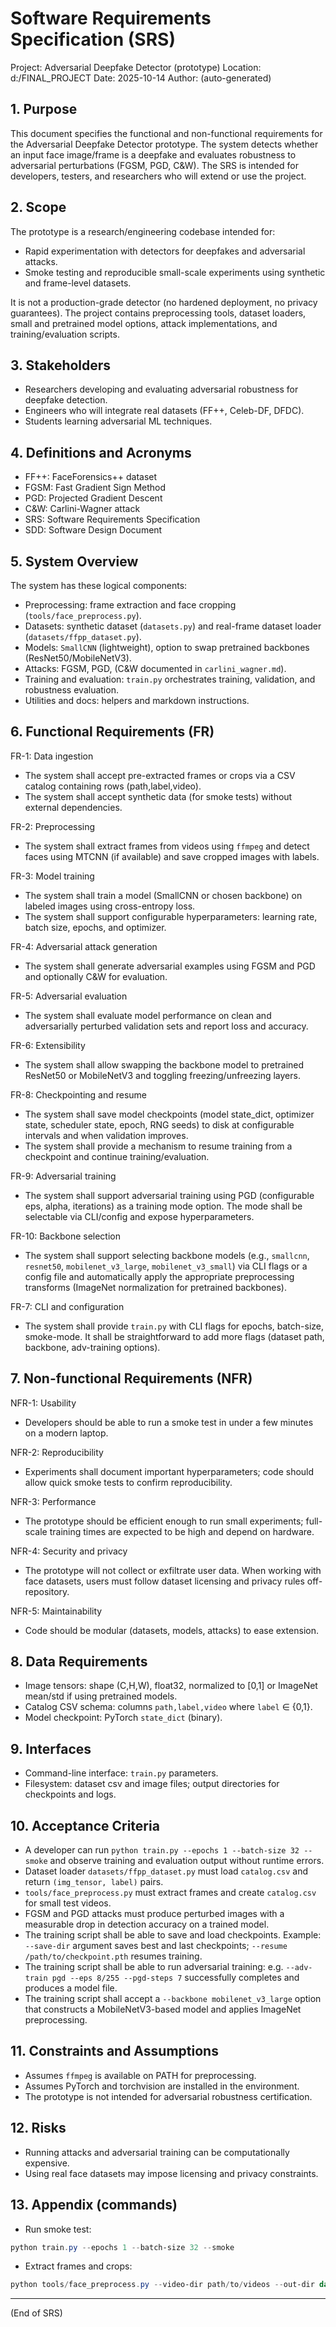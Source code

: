 # Software Requirements Specification (SRS)

Project: Adversarial Deepfake Detector (prototype)
Location: d:/FINAL_PROJECT
Date: 2025-10-14
Author: (auto-generated)

## 1. Purpose
This document specifies the functional and non-functional requirements for the Adversarial Deepfake Detector prototype. The system detects whether an input face image/frame is a deepfake and evaluates robustness to adversarial perturbations (FGSM, PGD, C&W). The SRS is intended for developers, testers, and researchers who will extend or use the project.

## 2. Scope
The prototype is a research/engineering codebase intended for:
- Rapid experimentation with detectors for deepfakes and adversarial attacks.
- Smoke testing and reproducible small-scale experiments using synthetic and frame-level datasets.

It is not a production-grade detector (no hardened deployment, no privacy guarantees). The project contains preprocessing tools, dataset loaders, small and pretrained model options, attack implementations, and training/evaluation scripts.

## 3. Stakeholders
- Researchers developing and evaluating adversarial robustness for deepfake detection.
- Engineers who will integrate real datasets (FF++, Celeb-DF, DFDC).
- Students learning adversarial ML techniques.

## 4. Definitions and Acronyms
- FF++: FaceForensics++ dataset
- FGSM: Fast Gradient Sign Method
- PGD: Projected Gradient Descent
- C&W: Carlini-Wagner attack
- SRS: Software Requirements Specification
- SDD: Software Design Document

## 5. System Overview
The system has these logical components:
- Preprocessing: frame extraction and face cropping (`tools/face_preprocess.py`).
- Datasets: synthetic dataset (`datasets.py`) and real-frame dataset loader (`datasets/ffpp_dataset.py`).
- Models: `SmallCNN` (lightweight), option to swap pretrained backbones (ResNet50/MobileNetV3).
- Attacks: FGSM, PGD, (C&W documented in `carlini_wagner.md`).
- Training and evaluation: `train.py` orchestrates training, validation, and robustness evaluation.
- Utilities and docs: helpers and markdown instructions.

## 6. Functional Requirements (FR)
FR-1: Data ingestion
- The system shall accept pre-extracted frames or crops via a CSV catalog containing rows (path,label,video).
- The system shall accept synthetic data (for smoke tests) without external dependencies.

FR-2: Preprocessing
- The system shall extract frames from videos using `ffmpeg` and detect faces using MTCNN (if available) and save cropped images with labels.

FR-3: Model training
- The system shall train a model (SmallCNN or chosen backbone) on labeled images using cross-entropy loss.
- The system shall support configurable hyperparameters: learning rate, batch size, epochs, and optimizer.

FR-4: Adversarial attack generation
- The system shall generate adversarial examples using FGSM and PGD and optionally C&W for evaluation.

FR-5: Adversarial evaluation
- The system shall evaluate model performance on clean and adversarially perturbed validation sets and report loss and accuracy.

FR-6: Extensibility
- The system shall allow swapping the backbone model to pretrained ResNet50 or MobileNetV3 and toggling freezing/unfreezing layers.

FR-8: Checkpointing and resume
- The system shall save model checkpoints (model state_dict, optimizer state, scheduler state, epoch, RNG seeds) to disk at configurable intervals and when validation improves.
- The system shall provide a mechanism to resume training from a checkpoint and continue training/evaluation.

FR-9: Adversarial training
- The system shall support adversarial training using PGD (configurable eps, alpha, iterations) as a training mode option. The mode shall be selectable via CLI/config and expose hyperparameters.

FR-10: Backbone selection
- The system shall support selecting backbone models (e.g., `smallcnn`, `resnet50`, `mobilenet_v3_large`, `mobilenet_v3_small`) via CLI flags or a config file and automatically apply the appropriate preprocessing transforms (ImageNet normalization for pretrained backbones).

FR-7: CLI and configuration
- The system shall provide `train.py` with CLI flags for epochs, batch-size, smoke-mode. It shall be straightforward to add more flags (dataset path, backbone, adv-training options).

## 7. Non-functional Requirements (NFR)
NFR-1: Usability
- Developers should be able to run a smoke test in under a few minutes on a modern laptop.

NFR-2: Reproducibility
- Experiments shall document important hyperparameters; code should allow quick smoke tests to confirm reproducibility.

NFR-3: Performance
- The prototype should be efficient enough to run small experiments; full-scale training times are expected to be high and depend on hardware.

NFR-4: Security and privacy
- The prototype will not collect or exfiltrate user data. When working with face datasets, users must follow dataset licensing and privacy rules off-repository.

NFR-5: Maintainability
- Code should be modular (datasets, models, attacks) to ease extension.

## 8. Data Requirements
- Image tensors: shape (C,H,W), float32, normalized to [0,1] or ImageNet mean/std if using pretrained models.
- Catalog CSV schema: columns `path,label,video` where `label` ∈ {0,1}.
- Model checkpoint: PyTorch `state_dict` (binary).

## 9. Interfaces
- Command-line interface: `train.py` parameters.
- Filesystem: dataset csv and image files; output directories for checkpoints and logs.

## 10. Acceptance Criteria
- A developer can run `python train.py --epochs 1 --batch-size 32 --smoke` and observe training and evaluation output without runtime errors.
- Dataset loader `datasets/ffpp_dataset.py` must load `catalog.csv` and return `(img_tensor, label)` pairs.
- `tools/face_preprocess.py` must extract frames and create `catalog.csv` for small test videos.
- FGSM and PGD attacks must produce perturbed images with a measurable drop in detection accuracy on a trained model.
 - The training script shall be able to save and load checkpoints. Example: `--save-dir` argument saves best and last checkpoints; `--resume /path/to/checkpoint.pth` resumes training.
 - The training script shall be able to run adversarial training: e.g. `--adv-train pgd --eps 8/255 --pgd-steps 7` successfully completes and produces a model file.
 - The training script shall accept a `--backbone mobilenet_v3_large` option that constructs a MobileNetV3-based model and applies ImageNet preprocessing.

## 11. Constraints and Assumptions
- Assumes `ffmpeg` is available on PATH for preprocessing.
- Assumes PyTorch and torchvision are installed in the environment.
- The prototype is not intended for adversarial robustness certification.

## 12. Risks
- Running attacks and adversarial training can be computationally expensive.
- Using real face datasets may impose licensing and privacy constraints.

## 13. Appendix (commands)
- Run smoke test:
```powershell
python train.py --epochs 1 --batch-size 32 --smoke
```
- Extract frames and crops:
```powershell
python tools/face_preprocess.py --video-dir path/to/videos --out-dir data/ffpp/aligned --fps 1
```


----

(End of SRS)
